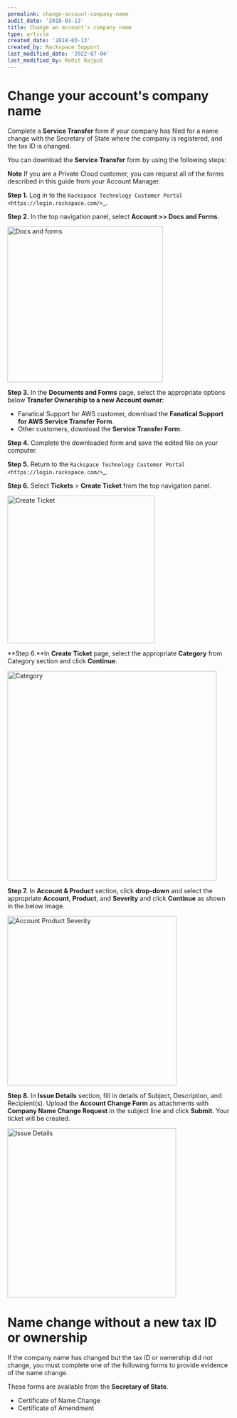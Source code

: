 ```yaml
---
permalink: change-account-company-name
audit_date: '2018-03-13'
title: Change an account's company name
type: article
created_date: '2018-03-13'
created_by: Rackspace Support
last_modified_date: '2022-07-04'
last_modified_by: Rohit Rajput 
---
```


Change your account's company name
====================================

Complete a **Service Transfer** form if your company has filed for a name change with the Secretary of State where the company is registered, and the tax ID is changed.

You can download the **Service Transfer** form by using the following steps:

**Note** If you are a Private Cloud customer, you can request all of the forms described in this guide from your Account Manager.

**Step 1.** Log in to the `Rackspace Technology Customer Portal <https://login.rackspace.com/>`_.

**Step 2.** In the top navigation panel, select **Account >> Docs and Forms**.

<img width="349" alt="Docs and forms" src="https://user-images.githubusercontent.com/96761530/177126493-d333d857-8278-40e2-aefb-19be8767f403.png">

**Step 3.** In the **Documents and Forms** page, select the appropriate options below **Transfer Ownership to a new Account owner**:

   - Fanatical Support for AWS customer,
     download the **Fanatical Support for AWS Service Transfer Form**.
   - Other customers, download the **Service Transfer Form**.

**Step 4.** Complete the downloaded form and save the edited file on your computer.

**Step 5.** Return to the `Rackspace Technology Customer Portal <https://login.rackspace.com/>`_.

**Step 6.** Select **Tickets** > **Create Ticket** from the top navigation panel.

<img width="331" alt="Create Ticket" src="https://user-images.githubusercontent.com/96761530/177126779-f6789ea6-b8e4-4f6e-9b2c-3897105b898d.png">

**Step 6.**In **Create Ticket** page, select the appropriate **Category** from Category section and click **Continue**.

<img width="470" alt="Category" src="https://user-images.githubusercontent.com/96761530/177129237-18b142ff-8801-4d61-b6c9-d66656871526.png">

**Step 7.** In **Account & Product** section, click **drop-down** and select the appropriate **Account**, **Product**, and **Severity** and click **Continue** as shown in the below image.

<img width="380" alt="Account Product   Severity" src="https://user-images.githubusercontent.com/96761530/177129299-98dca1d7-2c67-4f11-90d9-765174412414.png">

**Step 8.** In **Issue Details** section, fill in details of Subject, Description, and Recipient(s). Upload the **Account Change Form** as attachments with
**Company Name Change Request** in the subject line and click **Submit**. Your ticket will be created.

<img width="379" alt="Issue Details" src="https://user-images.githubusercontent.com/96761530/177129343-bfb0deeb-4f4a-4e00-a5e1-6e58019fa432.png">



Name change without a new tax ID or ownership
=====================================================

If the company name has changed but the tax ID or ownership did not change, you must complete one of the following forms to provide evidence of the name change. 

These forms are available from the **Secretary of State**.

- Certificate of Name Change
- Certificate of Amendment
